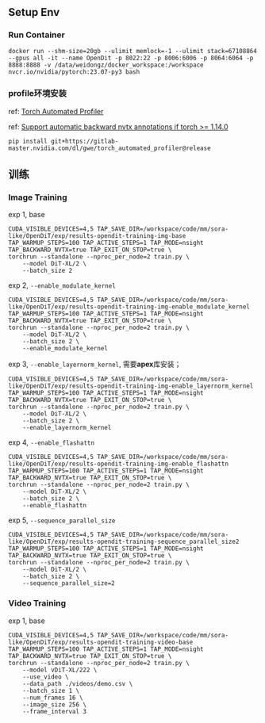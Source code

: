 # 

## Setup Env

### Run Container

```
docker run --shm-size=20gb --ulimit memlock=-1 --ulimit stack=67108864 --gpus all -it --name OpenDit -p 8022:22 -p 8006:6006 -p 8064:6064 -p 8888:8888 -v /data/weidongz/docker_workspace:/workspace nvcr.io/nvidia/pytorch:23.07-py3 bash
```

### profile环境安装

ref: [Torch Automated Profiler](https://gitlab-master.nvidia.com/dl/gwe/torch_automated_profiler)

ref: [Support automatic backward nvtx annotations if torch >= 1.14.0](https://gitlab-master.nvidia.com/dl/gwe/torch_automated_profiler/-/merge_requests/11?commit_id=707ae14dae3f3bab310f3863798f68f0249da522)

```
pip install git+https://gitlab-master.nvidia.com/dl/gwe/torch_automated_profiler@release
```

## 训练

### Image Training

exp 1, base
```
CUDA_VISIBLE_DEVICES=4,5 TAP_SAVE_DIR=/workspace/code/mm/sora-like/OpenDiT/exp/results-opendit-training-img-base TAP_WARMUP_STEPS=100 TAP_ACTIVE_STEPS=1 TAP_MODE=nsight TAP_BACKWARD_NVTX=true TAP_EXIT_ON_STOP=true \
torchrun --standalone --nproc_per_node=2 train.py \
    --model DiT-XL/2 \
    --batch_size 2
```

exp 2, `--enable_modulate_kernel`
```
CUDA_VISIBLE_DEVICES=4,5 TAP_SAVE_DIR=/workspace/code/mm/sora-like/OpenDiT/exp/results-opendit-training-img-enable_modulate_kernel TAP_WARMUP_STEPS=100 TAP_ACTIVE_STEPS=1 TAP_MODE=nsight TAP_BACKWARD_NVTX=true TAP_EXIT_ON_STOP=true \
torchrun --standalone --nproc_per_node=2 train.py \
    --model DiT-XL/2 \
    --batch_size 2 \
    --enable_modulate_kernel
```

exp 3, `--enable_layernorm_kernel`, 需要**apex**库安装；
```
CUDA_VISIBLE_DEVICES=4,5 TAP_SAVE_DIR=/workspace/code/mm/sora-like/OpenDiT/exp/results-opendit-training-img-enable_layernorm_kernel TAP_WARMUP_STEPS=100 TAP_ACTIVE_STEPS=1 TAP_MODE=nsight TAP_BACKWARD_NVTX=true TAP_EXIT_ON_STOP=true \
torchrun --standalone --nproc_per_node=2 train.py \
    --model DiT-XL/2 \
    --batch_size 2 \
    --enable_layernorm_kernel
```

exp 4, `--enable_flashattn`
```
CUDA_VISIBLE_DEVICES=4,5 TAP_SAVE_DIR=/workspace/code/mm/sora-like/OpenDiT/exp/results-opendit-training-img-enable_flashattn TAP_WARMUP_STEPS=100 TAP_ACTIVE_STEPS=1 TAP_MODE=nsight TAP_BACKWARD_NVTX=true TAP_EXIT_ON_STOP=true \
torchrun --standalone --nproc_per_node=2 train.py \
    --model DiT-XL/2 \
    --batch_size 2 \
    --enable_flashattn
```

exp 5, `--sequence_parallel_size`
```
CUDA_VISIBLE_DEVICES=4,5 TAP_SAVE_DIR=/workspace/code/mm/sora-like/OpenDiT/exp/results-opendit-training-sequence_parallel_size2 TAP_WARMUP_STEPS=100 TAP_ACTIVE_STEPS=1 TAP_MODE=nsight TAP_BACKWARD_NVTX=true TAP_EXIT_ON_STOP=true \
torchrun --standalone --nproc_per_node=2 train.py \
    --model DiT-XL/2 \
    --batch_size 2 \
    --sequence_parallel_size=2
```


### Video Training

exp 1, base
```
CUDA_VISIBLE_DEVICES=4,5 TAP_SAVE_DIR=/workspace/code/mm/sora-like/OpenDiT/exp/results-opendit-training-video-base TAP_WARMUP_STEPS=100 TAP_ACTIVE_STEPS=1 TAP_MODE=nsight TAP_BACKWARD_NVTX=true TAP_EXIT_ON_STOP=true \
torchrun --standalone --nproc_per_node=2 train.py \
    --model vDiT-XL/222 \
    --use_video \
    --data_path ./videos/demo.csv \
    --batch_size 1 \
    --num_frames 16 \
    --image_size 256 \
    --frame_interval 3
```